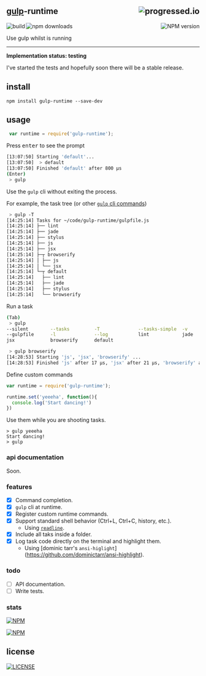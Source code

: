 ## [gulp](https://github.com/gulpjs/gulp)-runtime[<img alt="progressed.io" src="http://progressed.io/bar/41" align="right"/>](https://github.com/fehmicansaglam/progressed.io)

[<img alt="build" src="http://img.shields.io/travis/stringparser/gulp-runtime/master.svg?style=flat-square" align="left"/>](https://travis-ci.org/stringparser/gulp-runtime/builds)

[<img alt="npm downloads" src="http://img.shields.io/npm/dm/gulp-runtime.svg?style=flat-square" align="left"/>](http://img.shields.io/npm/dm/gulp-runtime.svg)

[<img alt="NPM version" src="http://img.shields.io/npm/v/gulp-runtime.svg?style=flat-square" align="right"/>](http://www.npmjs.org/package/gulp-runtime)

<br>

Use gulp whilst is running

<hr>

<b>Implementation status: testing</b>

I've started the tests and hopefully soon there will be a stable release.

## install

```
npm install gulp-runtime --save-dev
```

## usage

```js
 var runtime = require('gulp-runtime');
```

Press <kbd>enter</kbd> to see the prompt

````bash
[13:07:50] Starting 'default'...
[13:07:50]  > default
[13:07:50] Finished 'default' after 800 μs
(Enter)
 > gulp
````

Use the `gulp` cli without exiting the process.

For example, the task tree (or other [`gulp` cli commands](https://github.com/gulpjs/gulp/blob/master/docs/CLI.md))

````bash
 > gulp -T
[14:25:14] Tasks for ~/code/gulp-runtime/gulpfile.js
[14:25:14] ├── lint
[14:25:14] ├── jade
[14:25:14] ├── stylus
[14:25:14] ├── js
[14:25:14] ├── jsx
[14:25:14] ├─┬ browserify
[14:25:14] │ ├── js
[14:25:14] │ └── jsx
[14:25:14] └─┬ default
[14:25:14]   ├── lint
[14:25:14]   ├── jade
[14:25:14]   ├── stylus
[14:25:14]   └── browserify
````

Run a task
````bash
(Tab)
 > gulp
--silent        --tasks         -T              --tasks-simple  -v              --version       --require
--gulpfile      -l              --log           lint            jade            stylus          js
jsx             browserify      default

 > gulp browserify
[14:28:53] Starting 'js', 'jsx', 'browserify' ...
[14:28:53] Finished 'js' after 17 μs, 'jsx' after 21 μs, 'browserify' after 27 μs
````

Define custom commands

````js
var runtime = require('gulp-runtime');

runtime.set('yeeeha', function(){
  console.log('Start dancing!')
})
````

Use them while you are shooting tasks.

````shell
> gulp yeeeha
Start dancing!
> gulp
````

### api documentation

Soon.

### features
- [X] Command completion.
- [X] `gulp` cli at runtime.
- [X] Register custom runtime commands.
- [X] Support standard shell behavior (Ctrl+L, Ctrl+C, history, etc.).
   * Using [`readline`](http://nodejs.org/api/readline.html).
- [X] Include all taks inside a folder.
- [X] Log task code directly on the terminal and highlight them.
   * Using [dominic tarr\'s `ansi-higlight`]
    (https://github.com/dominictarr/ansi-highlight).

### todo

 - [ ] API documentation.
 - [ ] Write tests.

### stats

[<img src="https://nodei.co/npm/gulp-runtime.png?downloads=true&downloadRank=true&stars=true" alt="NPM" align="center"/>](https://nodei.co/npm/gulp-runtime)

[<img src="https://nodei.co/npm-dl/gulp-runtime.png" alt="NPM" align="center"/>](https://nodei.co/npm/gulp-runtime/)

## license

[<img alt="LICENSE" src="http://img.shields.io/npm/l/gulp-runtime.svg?style=flat-square"/>](http://opensource.org/licenses/MIT)
